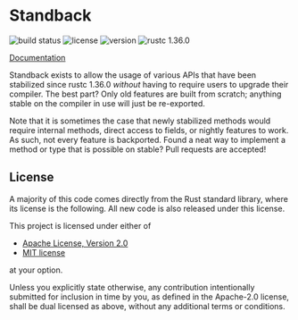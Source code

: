 # Standback

![build status](https://github.com/jhpratt/standback/workflows/Build/badge.svg?branch=master&event=push)
![license](https://img.shields.io/badge/license-MIT%20or%20Apache--2-brightgreen)
![version](https://img.shields.io/crates/v/standback)
![rustc 1.36.0](https://img.shields.io/badge/rustc-1.36.0-blue)

[Documentation](https://docs.rs/standback)

Standback exists to allow the usage of various APIs that have been stabilized
since rustc 1.36.0 _without_ having to require users to upgrade their compiler.
The best part? Only old features are built from scratch; anything stable on the
compiler in use will just be re-exported.

Note that it is sometimes the case that newly stabilized methods would require
internal methods, direct access to fields, or nightly features to work. As such,
not every feature is backported. Found a neat way to implement a method or type
that is possible on stable? Pull requests are accepted!

## License

A majority of this code comes directly from the Rust standard library, where its
license is the following. All new code is also released under this license.

This project is licensed under either of

- [Apache License, Version 2.0](https://github.com/jhpratt/standback/blob/master/LICENSE-Apache)
- [MIT license](https://github.com/jhpratt/standback/blob/master/LICENSE-MIT)

at your option.

Unless you explicitly state otherwise, any contribution intentionally submitted
for inclusion in time by you, as defined in the Apache-2.0 license, shall be
dual licensed as above, without any additional terms or conditions.
